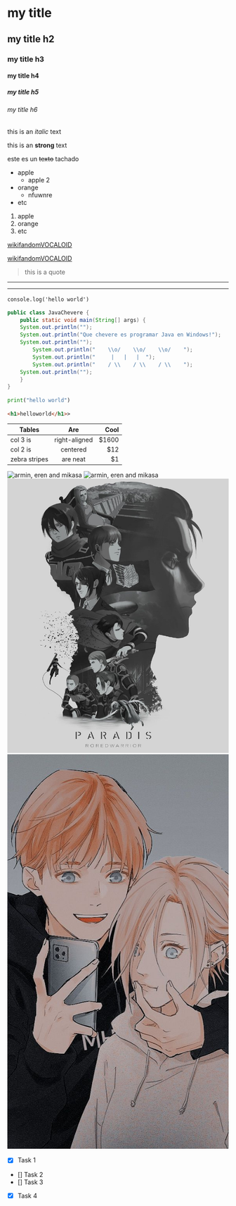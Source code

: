 <!-- HEADINGS -->

# my title
## my title h2
### my title h3
#### my title h4
##### my title h5
###### my title h6

<!-- italic -->
this is an *italic* text

<!-- strong -->
this is an **strong** text

<!-- strikethrough -->
este es un ~~texto~~ tachado


<!-- UL -->
* apple
    * apple 2
* orange
    * nfuwnre
* etc

1. apple
    <!--1. apple 2-->
2. orange
3. etc

[wikifandomVOCALOID](https://vocaloid.fandom.com/wiki/Vocaloid_Wiki)

[wikifandomVOCALOID](https://vocaloid.fandom.com/wiki/Vocaloid_Wiki "Custom title")

> this is a quote<!-- cita -->

<!-- lineas -->
---
___


`console.log('hello world')`

```java
public class JavaChevere {
    public static void main(String[] args) {
	System.out.println("");
	System.out.println("Que chevere es programar Java en Windows!");
	System.out.println("");
        System.out.println("	\\o/	\\o/	\\o/	");
        System.out.println("	 |	 |	 |	");
        System.out.println("	/ \\	/ \\	/ \\	");
	System.out.println("");
    }
}
```

```python
print("hello world")
```

```html
<h1>helloworld</h1>>
```

| Tables        | Are           | Cool  |
| ------------- |:-------------:| -----:|
| col 3 is      | right-aligned | $1600 |
| col 2 is      | centered      |   $12 |
| zebra stripes | are neat      |    $1 |

<!--|ahfyafe    |uasdhfu  |
|-----------|---------|
| jehcuh    |   effff |-->

<!-- simbolo de admiracion para que no reconozca esto como un enlace si no mas bien como una imagen -->
![armin, eren and mikasa](https://i.pinimg.com/564x/10/91/1e/10911e21f3faf1b52a683a4b78c6a351.jpg)
![armin, eren and mikasa](https://i.pinimg.com/474x/e9/e6/96/e9e696fac93798389d9178873c2e31b8.jpg "eren and mikasa")
![PARADIS](Redwarrior.png)
![PARADIS](arminandannie.png "kawaii")

<!-- GITHUB MARKDOWN -->

<!-- tareas, cuadrito de check, no se ve aqui en visual studio code por que son reglas propias de github. pero alli si que se veran -->
* [x] Task 1
* [] Task 2
* [] Task 3
* [x] Task 4